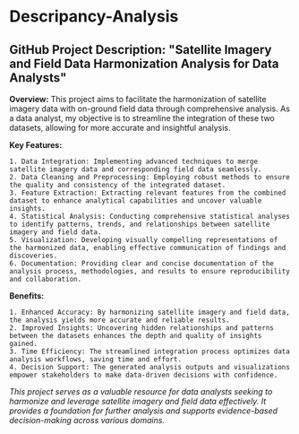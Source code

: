 # Descripancy-Analysis
## GitHub Project Description: "Satellite Imagery and Field Data Harmonization Analysis for Data Analysts"

**Overview:**
This project aims to facilitate the harmonization of satellite imagery data with on-ground field data through comprehensive analysis. 
As a data analyst, my objective is to streamline the integration of these two datasets, allowing for more accurate and insightful analysis.

**Key Features:**

    1. Data Integration: Implementing advanced techniques to merge satellite imagery data and corresponding field data seamlessly.
    2. Data Cleaning and Preprocessing: Employing robust methods to ensure the quality and consistency of the integrated dataset.
    3. Feature Extraction: Extracting relevant features from the combined dataset to enhance analytical capabilities and uncover valuable insights.
    4. Statistical Analysis: Conducting comprehensive statistical analyses to identify patterns, trends, and relationships between satellite imagery and field data.
    5. Visualization: Developing visually compelling representations of the harmonized data, enabling effective communication of findings and discoveries.
    6. Documentation: Providing clear and concise documentation of the analysis process, methodologies, and results to ensure reproducibility and collaboration.

**Benefits:**

    1. Enhanced Accuracy: By harmonizing satellite imagery and field data, the analysis yields more accurate and reliable results.
    2. Improved Insights: Uncovering hidden relationships and patterns between the datasets enhances the depth and quality of insights gained.
    3. Time Efficiency: The streamlined integration process optimizes data analysis workflows, saving time and effort.
    4. Decision Support: The generated analysis outputs and visualizations empower stakeholders to make data-driven decisions with confidence.

*This project serves as a valuable resource for data analysts seeking to harmonize and leverage satellite imagery and field data effectively. It provides a foundation for further analysis and supports evidence-based decision-making across various domains.*


